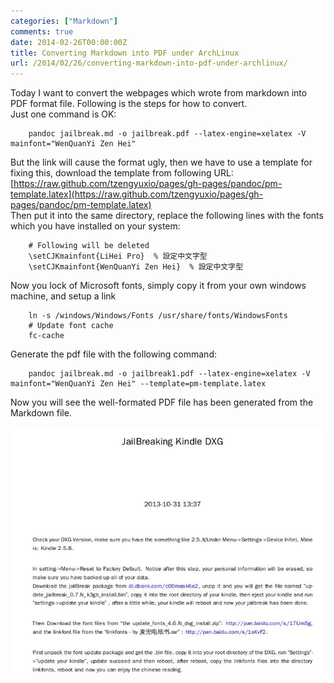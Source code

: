 ```yaml
---
categories: ["Markdown"]
comments: true
date: 2014-02-26T00:00:00Z
title: Converting Markdown into PDF under ArchLinux
url: /2014/02/26/converting-markdown-into-pdf-under-archlinux/
---
```


Today I want to convert the webpages which wrote from markdown into PDF format file. Following is the steps for how to convert. <br />
Just one command is OK:<br />

```
	pandoc jailbreak.md -o jailbreak.pdf --latex-engine=xelatex -V mainfont="WenQuanYi Zen Hei"

```
But the link will cause the format ugly, then we have to use a template for fixing this, download the template from following URL:<br/>
[https://raw.github.com/tzengyuxio/pages/gh-pages/pandoc/pm-template.latex](https://raw.github.com/tzengyuxio/pages/gh-pages/pandoc/pm-template.latex)<br />
Then put it into the same directory, replace the following lines with the fonts which you have installed on your system:<br />

```
	# Following will be deleted
	\setCJKmainfont{LiHei Pro} 	% 設定中文字型
	\setCJKmainfont{WenQuanYi Zen Hei} 	% 設定中文字型

```
Now you lock of Microsoft fonts, simply copy it from your own windows machine, and setup a link<br />

```
	ln -s /windows/Windows/Fonts /usr/share/fonts/WindowsFonts
	# Update font cache
	fc-cache

```
Generate the pdf file with the following command:<br />

```
	pandoc jailbreak.md -o jailbreak1.pdf --latex-engine=xelatex -V mainfont="WenQuanYi Zen Hei" --template=pm-template.latex

```
Now you will see the well-formated PDF file has been generated from the Markdown file. <br />

![/images/wellpdf.jpg](/images/wellpdf.jpg)
